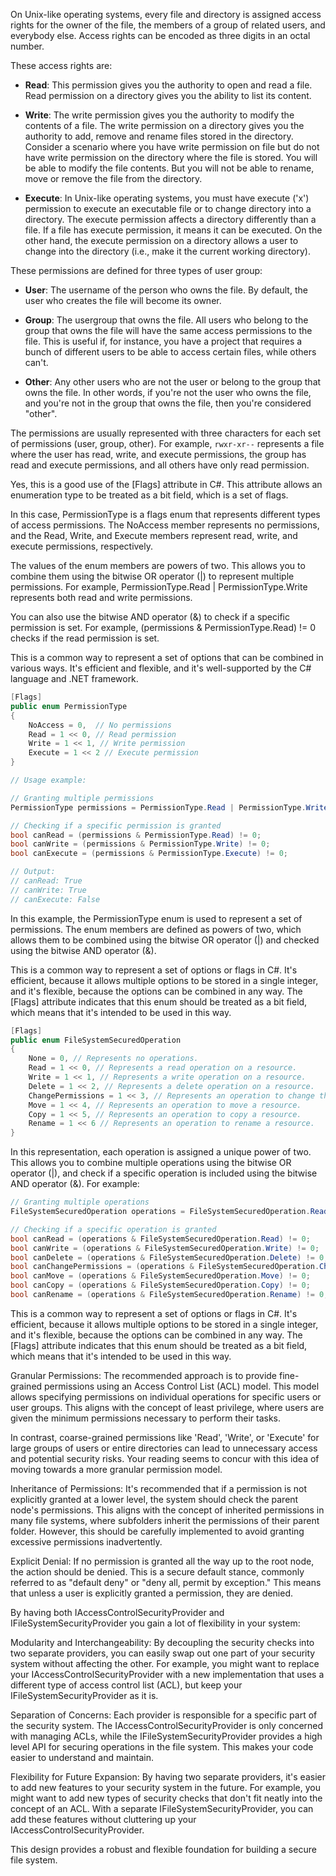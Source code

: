 On Unix-like operating systems, every file and directory is assigned access rights for the owner of the file, the members of a group of related users, and everybody else. Access rights can be encoded as three digits in an octal number.

These access rights are:

- **Read**: This permission gives you the authority to open and read a file. Read permission on a directory gives you the ability to list its content.

- **Write**: The write permission gives you the authority to modify the contents of a file. The write permission on a directory gives you the authority to add, remove and rename files stored in the directory. Consider a scenario where you have write permission on file but do not have write permission on the directory where the file is stored. You will be able to modify the file contents. But you will not be able to rename, move or remove the file from the directory.

- **Execute**: In Unix-like operating systems, you must have execute ('x') permission to execute an executable file or to change directory into a directory. The execute permission affects a directory differently than a file. If a file has execute permission, it means it can be executed. On the other hand, the execute permission on a directory allows a user to change into the directory (i.e., make it the current working directory).

These permissions are defined for three types of user group:

- **User**: The username of the person who owns the file. By default, the user who creates the file will become its owner.

- **Group**: The usergroup that owns the file. All users who belong to the group that owns the file will have the same access permissions to the file. This is useful if, for instance, you have a project that requires a bunch of different users to be able to access certain files, while others can't.

- **Other**: Any other users who are not the user or belong to the group that owns the file. In other words, if you're not the user who owns the file, and you're not in the group that owns the file, then you're considered "other".

The permissions are usually represented with three characters for each set of permissions (user, group, other). For example, `rwxr-xr--` represents a file where the user has read, write, and execute permissions, the group has read and execute permissions, and all others have only read permission.


Yes, this is a good use of the [Flags] attribute in C#. This attribute allows an enumeration type to be treated as a bit field, which is a set of flags.

In this case, PermissionType is a flags enum that represents different types of access permissions. The NoAccess member represents no permissions, and the Read, Write, and Execute members represent read, write, and execute permissions, respectively.

The values of the enum members are powers of two. This allows you to combine them using the bitwise OR operator (|) to represent multiple permissions. For example, PermissionType.Read | PermissionType.Write represents both read and write permissions.

You can also use the bitwise AND operator (&) to check if a specific permission is set. For example, (permissions & PermissionType.Read) != 0 checks if the read permission is set.

This is a common way to represent a set of options that can be combined in various ways. It's efficient and flexible, and it's well-supported by the C# language and .NET framework.

```csharp
[Flags]
public enum PermissionType
{
    NoAccess = 0,  // No permissions
    Read = 1 << 0, // Read permission
    Write = 1 << 1, // Write permission
    Execute = 1 << 2 // Execute permission
}

// Usage example:

// Granting multiple permissions
PermissionType permissions = PermissionType.Read | PermissionType.Write;

// Checking if a specific permission is granted
bool canRead = (permissions & PermissionType.Read) != 0;
bool canWrite = (permissions & PermissionType.Write) != 0;
bool canExecute = (permissions & PermissionType.Execute) != 0;

// Output:
// canRead: True
// canWrite: True
// canExecute: False
```

In this example, the PermissionType enum is used to represent a set of permissions. The enum members are defined as powers of two, which allows them to be combined using the bitwise OR operator (|) and checked using the bitwise AND operator (&).

This is a common way to represent a set of options or flags in C#. It's efficient, because it allows multiple options to be stored in a single integer, and it's flexible, because the options can be combined in any way. The [Flags] attribute indicates that this enum should be treated as a bit field, which means that it's intended to be used in this way.

```csharp
[Flags]
public enum FileSystemSecuredOperation
{
    None = 0, // Represents no operations.
    Read = 1 << 0, // Represents a read operation on a resource.
    Write = 1 << 1, // Represents a write operation on a resource.
    Delete = 1 << 2, // Represents a delete operation on a resource.
    ChangePermissions = 1 << 3, // Represents an operation to change the permissions of a resource.
    Move = 1 << 4, // Represents an operation to move a resource.
    Copy = 1 << 5, // Represents an operation to copy a resource.
    Rename = 1 << 6 // Represents an operation to rename a resource.
}

```

In this representation, each operation is assigned a unique power of two. This allows you to combine multiple operations using the bitwise OR operator (|), and check if a specific operation is included using the bitwise AND operator (&). For example:

```csharp
// Granting multiple operations
FileSystemSecuredOperation operations = FileSystemSecuredOperation.Read | FileSystemSecuredOperation.Write;

// Checking if a specific operation is granted
bool canRead = (operations & FileSystemSecuredOperation.Read) != 0;
bool canWrite = (operations & FileSystemSecuredOperation.Write) != 0;
bool canDelete = (operations & FileSystemSecuredOperation.Delete) != 0;
bool canChangePermissions = (operations & FileSystemSecuredOperation.ChangePermissions) != 0;
bool canMove = (operations & FileSystemSecuredOperation.Move) != 0;
bool canCopy = (operations & FileSystemSecuredOperation.Copy) != 0;
bool canRename = (operations & FileSystemSecuredOperation.Rename) != 0;
```

This is a common way to represent a set of options or flags in C#. It's efficient, because it allows multiple options to be stored in a single integer, and it's flexible, because the options can be combined in any way. The [Flags] attribute indicates that this enum should be treated as a bit field, which means that it's intended to be used in this way.



Granular Permissions: The recommended approach is to provide fine-grained permissions using an Access Control List (ACL) model. This model allows specifying permissions on individual operations for specific users or user groups. This aligns with the concept of least privilege, where users are given the minimum permissions necessary to perform their tasks.

In contrast, coarse-grained permissions like 'Read', 'Write', or 'Execute' for large groups of users or entire directories can lead to unnecessary access and potential security risks. Your reading seems to concur with this idea of moving towards a more granular permission model.

Inheritance of Permissions: It's recommended that if a permission is not explicitly granted at a lower level, the system should check the parent node's permissions. This aligns with the concept of inherited permissions in many file systems, where subfolders inherit the permissions of their parent folder. However, this should be carefully implemented to avoid granting excessive permissions inadvertently.

Explicit Denial: If no permission is granted all the way up to the root node, the action should be denied. This is a secure default stance, commonly referred to as "default deny" or "deny all, permit by exception." This means that unless a user is explicitly granted a permission, they are denied.




By having both IAccessControlSecurityProvider and IFileSystemSecurityProvider you gain a lot of flexibility in your system:

Modularity and Interchangeability: By decoupling the security checks into two separate providers, you can easily swap out one part of your security system without affecting the other. For example, you might want to replace your IAccessControlSecurityProvider with a new implementation that uses a different type of access control list (ACL), but keep your IFileSystemSecurityProvider as it is.

Separation of Concerns: Each provider is responsible for a specific part of the security system. The IAccessControlSecurityProvider is only concerned with managing ACLs, while the IFileSystemSecurityProvider provides a high level API for securing operations in the file system. This makes your code easier to understand and maintain.

Flexibility for Future Expansion: By having two separate providers, it's easier to add new features to your security system in the future. For example, you might want to add new types of security checks that don't fit neatly into the concept of an ACL. With a separate IFileSystemSecurityProvider, you can add these features without cluttering up your IAccessControlSecurityProvider.

This design provides a robust and flexible foundation for building a secure file system.